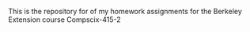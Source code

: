 This is the repository for of my homework assignments for the Berkeley Extension course Compscix-415-2
